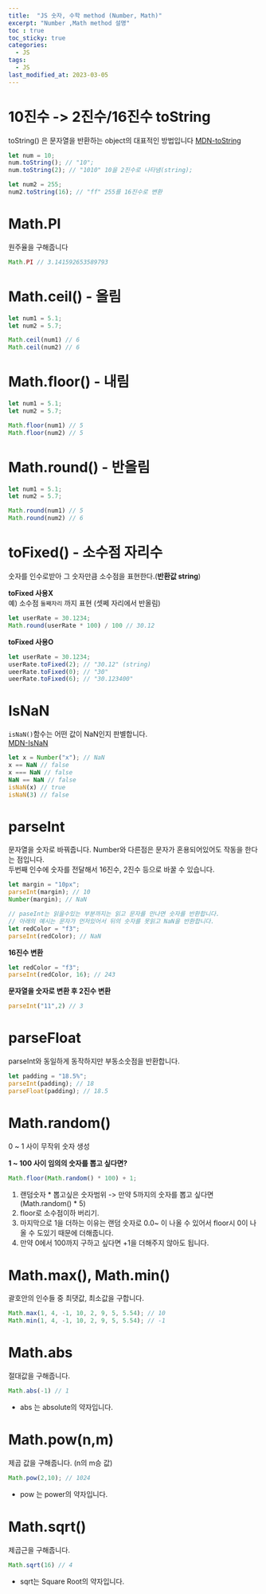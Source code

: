 ```yaml
---
title:  "JS 숫자, 수학 method (Number, Math)"
excerpt: "Number ,Math method 설명"
toc : true
toc_sticky: true
categories:
  - JS
tags:
  - JS
last_modified_at: 2023-03-05
---
```

# 10진수 -> 2진수/16진수 toString
toString() 은 문자열을 반환하는 object의 대표적인 방법입니다 [MDN-toString](https://developer.mozilla.org/ko/docs/Web/JavaScript/Reference/Global_Objects/Object/toString)   
```js
let num = 10;
num.toString(); // "10";
num.toString(2); // "1010" 10을 2진수로 나타냄(string); 

let num2 = 255;
num2.toString(16); // "ff" 255를 16진수로 변환
```

# Math.PI
원주율을 구해줍니다
```js
Math.PI // 3.141592653589793
```

# Math.ceil() - 올림
```js
let num1 = 5.1;
let num2 = 5.7;

Math.ceil(num1) // 6
Math.ceil(num2) // 6
```
# Math.floor() - 내림
```js
let num1 = 5.1;
let num2 = 5.7;

Math.floor(num1) // 5
Math.floor(num2) // 5
```
# Math.round() - 반올림
```js
let num1 = 5.1;
let num2 = 5.7;

Math.round(num1) // 5
Math.round(num2) // 6
```

# toFixed() - 소수점 자리수
숫자를 인수로받아 그 숫자만큼 소수점을 표현한다.(**반환값 string**)  
  
**toFixed 사용X**  
예) 소수점 `둘째자리` 까지 표현 (셋쩨 자리에서 반올림)
```js
let userRate = 30.1234;
Math.round(userRate * 100) / 100 // 30.12
```
  
**toFixed 사용O**
```js
let userRate = 30.1234;
userRate.toFixed(2); // "30.12" (string)
ueerRate.toFixed(0); // "30"
ueerRate.toFixed(6); // "30.123400"
```

# IsNaN
`isNaN()`함수는 어떤 값이 NaN인지 판별합니다.  
[MDN-IsNaN](https://developer.mozilla.org/ko/docs/Web/JavaScript/Reference/Global_Objects/isNaN)  

```js
let x = Number("x"); // NaN
x == NaN // false
x === NaN // false
NaN == NaN // false
isNaN(x) // true
isNaN(3) // false
```

# parseInt
문자열을 숫자로 바꿔줍니다. Number와 다른점은 문자가 혼용되어있어도 작동을 한다는 점입니다.    
두번째 인수에 숫자를 전달해서 16진수, 2진수 등으로 바꿀 수 있습니다.  

```js
let margin = "10px";
parseInt(margin); // 10
Number(margin); // NaN

// paseInt는 읽을수있는 부분까지는 읽고 문자를 만나면 숫자를 반환합니다.
// 아래의 예시는 문자가 먼저있어서 뒤의 숫자를 못읽고 NaN을 반환합니다.
let redColor = "f3";
parseInt(redColor); // NaN
```
**16진수 변환**  
```js
let redColor = "f3";
parseInt(redColor, 16); // 243
```

**문자열을 숫자로 변환 후 2진수 변환**
```js
parseInt("11",2) // 3
```

# parseFloat
parseInt와 동일하게 동작하지만 부동소숫점을 반환합니다.  
```js
let padding = "18.5%";
parseInt(padding); // 18
parseFloat(padding); // 18.5
```

# Math.random()
0 ~ 1 사이 무작위 숫자 생성  
  
**1 ~ 100 사이 임의의 숫자를 뽑고 싶다면?**  
```js
Math.floor(Math.random() * 100) + 1;
```
1. 랜덤숫자 * 뽑고싶은 숫자범위 -> 만약 5까지의 숫자를 뽑고 싶다면 (Math.random() * 5)
2. floor로 소수점이하 버리기.
3. 마지막으로 1을 더하는 이유는 랜덤 숫자로 0.0~ 이 나올 수 있어서 floor시 0이 나올 수 도있기 때문에 더해줍니다.
4. 만약 0에서 100까지 구하고 싶다면 +1을 더해주지 않아도 됩니다.

# Math.max(), Math.min()
괄호안의 인수들 중 최댓값, 최소값을 구합니다.
```js
Math.max(1, 4, -1, 10, 2, 9, 5, 5.54); // 10
Math.min(1, 4, -1, 10, 2, 9, 5, 5.54); // -1
```

# Math.abs 
절대값을 구해줍니다.
```js
Math.abs(-1) // 1
```
* abs 는 absolute의 약자입니다.

# Math.pow(n,m)
제곱 값을 구해줍니다. (n의 m승 값)  
```js
Math.pow(2,10); // 1024
```
* pow 는 power의 약자입니다.

# Math.sqrt()
제곱근을 구해줍니다.
```js
Math.sqrt(16) // 4
```

* sqrt는 Square Root의 약자입니다.





 





